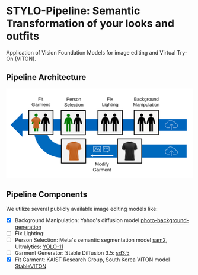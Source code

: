 # STYLO-Pipeline: Semantic Transformation of your looks and outfits
Application of Vision Foundation Models for image editing and Virtual Try-On (VITON).


## Pipeline Architecture
![Image of Pipeline Architecture](./assets/pipeline_architecture.svg "Illustration of pipeline architecture")


## Pipeline Components
We utilize several publicly available image editing models like:
- [x] Background Manipulation: Yahoo's diffusion model [photo-background-generation](https://github.com/yahoo/photo-background-generation.git) 
- [ ] Fix Lighting:
- [ ] Person Selection: Meta's semantic segmentation model [sam2](https://github.com/facebookresearch/sam2), Ultralytics: [YOLO-11](https://github.com/ultralytics/ultralytics)
- [ ] Garment Generator: Stable Diffusion 3.5: [sd3.5](https://github.com/Stability-AI/sd3.5)
- [x] Fit Garment: KAIST Research Group, South Korea VITON model [StableVITON](https://github.com/rlawjdghek/StableVITON)
